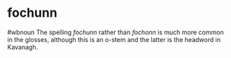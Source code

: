 # fochunn
#wbnoun
The spelling *fochunn* rather than *fochonn* is much more common in the glosses, although this is an o-stem and the latter is the headword in Kavanagh.